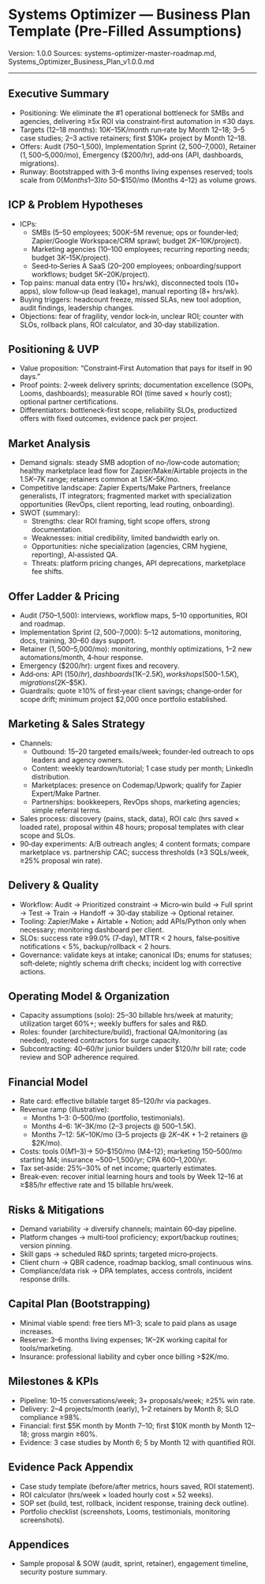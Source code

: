 # Systems Optimizer — Business Plan Template (Pre‑Filled Assumptions)

Version: 1.0.0
Sources: systems-optimizer-master-roadmap.md, Systems_Optimizer_Business_Plan_v1.0.0.md

---

## Executive Summary
- Positioning: We eliminate the #1 operational bottleneck for SMBs and agencies, delivering ≥5x ROI via constraint‑first automation in ≤30 days.
- Targets (12–18 months): $10K–$15K/month run‑rate by Month 12–18; 3–5 case studies; 2–3 active retainers; first $10K+ project by Month 12–18.
- Offers: Audit ($750–$1,500), Implementation Sprint ($2,500–$7,000), Retainer ($1,500–$5,000/mo), Emergency ($200/hr), add‑ons (API, dashboards, migrations).
- Runway: Bootstrapped with 3–6 months living expenses reserved; tools scale from $0 (Months 1–3) to ~$50–$150/mo (Months 4–12) as volume grows.

## ICP & Problem Hypotheses
- ICPs:
  - SMBs (5–50 employees; $500K–$5M revenue; ops or founder‑led; Zapier/Google Workspace/CRM sprawl; budget $2K–$10K/project).
  - Marketing agencies (10–100 employees; recurring reporting needs; budget $3K–$15K/project).
  - Seed‑to‑Series A SaaS (20–200 employees; onboarding/support workflows; budget $5K–$20K/project).
- Top pains: manual data entry (10+ hrs/wk), disconnected tools (10+ apps), slow follow‑up (lead leakage), manual reporting (8+ hrs/wk).
- Buying triggers: headcount freeze, missed SLAs, new tool adoption, audit findings, leadership changes.
- Objections: fear of fragility, vendor lock‑in, unclear ROI; counter with SLOs, rollback plans, ROI calculator, and 30‑day stabilization.

## Positioning & UVP
- Value proposition: “Constraint‑First Automation that pays for itself in 90 days.”
- Proof points: 2‑week delivery sprints; documentation excellence (SOPs, Looms, dashboards); measurable ROI (time saved × hourly cost); optional partner certifications.
- Differentiators: bottleneck‑first scope, reliability SLOs, productized offers with fixed outcomes, evidence pack per project.

## Market Analysis
- Demand signals: steady SMB adoption of no‑/low‑code automation; healthy marketplace lead flow for Zapier/Make/Airtable projects in the $1.5K–$7K range; retainers common at $1.5K–$5K/mo.
- Competitive landscape: Zapier Experts/Make Partners, freelance generalists, IT integrators; fragmented market with specialization opportunities (RevOps, client reporting, lead routing, onboarding).
- SWOT (summary):
  - Strengths: clear ROI framing, tight scope offers, strong documentation.
  - Weaknesses: initial credibility, limited bandwidth early on.
  - Opportunities: niche specialization (agencies, CRM hygiene, reporting), AI‑assisted QA.
  - Threats: platform pricing changes, API deprecations, marketplace fee shifts.

## Offer Ladder & Pricing
- Audit ($750–$1,500): interviews, workflow maps, 5–10 opportunities, ROI and roadmap.
- Implementation Sprint ($2,500–$7,000): 5–12 automations, monitoring, docs, training, 30–60 days support.
- Retainer ($1,500–$5,000/mo): monitoring, monthly optimizations, 1–2 new automations/month, 4‑hour response.
- Emergency ($200/hr): urgent fixes and recovery.
- Add‑ons: API ($150/hr), dashboards ($1K–$2.5K), workshops ($500–$1.5K), migrations ($2K–$5K).
- Guardrails: quote ≥10% of first‑year client savings; change‑order for scope drift; minimum project $2,000 once portfolio established.

## Marketing & Sales Strategy
- Channels: 
  - Outbound: 15–20 targeted emails/week; founder‑led outreach to ops leaders and agency owners.
  - Content: weekly teardown/tutorial; 1 case study per month; LinkedIn distribution.
  - Marketplaces: presence on Codemap/Upwork; qualify for Zapier Expert/Make Partner.
  - Partnerships: bookkeepers, RevOps shops, marketing agencies; simple referral terms.
- Sales process: discovery (pains, stack, data), ROI calc (hrs saved × loaded rate), proposal within 48 hours; proposal templates with clear scope and SLOs.
- 90‑day experiments: A/B outreach angles; 4 content formats; compare marketplace vs. partnership CAC; success thresholds (≥3 SQLs/week, ≥25% proposal win rate).

## Delivery & Quality
- Workflow: Audit → Prioritized constraint → Micro‑win build → Full sprint → Test → Train → Handoff → 30‑day stabilize → Optional retainer.
- Tooling: Zapier/Make + Airtable + Notion; add APIs/Python only when necessary; monitoring dashboard per client.
- SLOs: success rate ≥99.0% (7‑day), MTTR < 2 hours, false‑positive notifications < 5%, backup/rollback < 2 hours.
- Governance: validate keys at intake; canonical IDs; enums for statuses; soft‑delete; nightly schema drift checks; incident log with corrective actions.

## Operating Model & Organization
- Capacity assumptions (solo): 25–30 billable hrs/week at maturity; utilization target 60%+; weekly buffers for sales and R&D.
- Roles: founder (architecture/build), fractional QA/monitoring (as needed), rostered contractors for surge capacity.
- Subcontracting: $40–$60/hr junior builders under $120/hr bill rate; code review and SOP adherence required.

## Financial Model
- Rate card: effective billable target $85–$120/hr via packages.
- Revenue ramp (illustrative):
  - Months 1–3: $0–$500/mo (portfolio, testimonials).
  - Months 4–6: $1K–$3K/mo (2–3 projects @ $500–$1.5K).
  - Months 7–12: $5K–$10K/mo (3–5 projects @ $2K–$4K + 1–2 retainers @ $2K/mo).
- Costs: tools $0 (M1–3) → ~$50–$150/mo (M4–12); marketing $150–$500/mo starting M4; insurance ~$500–$1,500/yr; CPA $600–$1,200/yr.
- Tax set‑aside: 25%–30% of net income; quarterly estimates.
- Break‑even: recover initial learning hours and tools by Week 12–16 at ≥$85/hr effective rate and 15 billable hrs/week.

## Risks & Mitigations
- Demand variability → diversify channels; maintain 60‑day pipeline.
- Platform changes → multi‑tool proficiency; export/backup routines; version pinning.
- Skill gaps → scheduled R&D sprints; targeted micro‑projects.
- Client churn → QBR cadence, roadmap backlog, small continuous wins.
- Compliance/data risk → DPA templates, access controls, incident response drills.

## Capital Plan (Bootstrapping)
- Minimal viable spend: free tiers M1–3; scale to paid plans as usage increases.
- Reserve: 3–6 months living expenses; $1K–$2K working capital for tools/marketing.
- Insurance: professional liability and cyber once billing >$2K/mo.

## Milestones & KPIs
- Pipeline: 10–15 conversations/week; 3+ proposals/week; ≥25% win rate.
- Delivery: 2–4 projects/month (early), 1–2 retainers by Month 8; SLO compliance ≥98%.
- Financial: first $5K month by Month 7–10; first $10K month by Month 12–18; gross margin ≥60%.
- Evidence: 3 case studies by Month 6; 5 by Month 12 with quantified ROI.

## Evidence Pack Appendix
- Case study template (before/after metrics, hours saved, ROI statement).
- ROI calculator (hrs/week × loaded hourly cost × 52 weeks).
- SOP set (build, test, rollback, incident response, training deck outline).
- Portfolio checklist (screenshots, Looms, testimonials, monitoring screenshots).

## Appendices
- Sample proposal & SOW (audit, sprint, retainer), engagement timeline, security posture summary.

